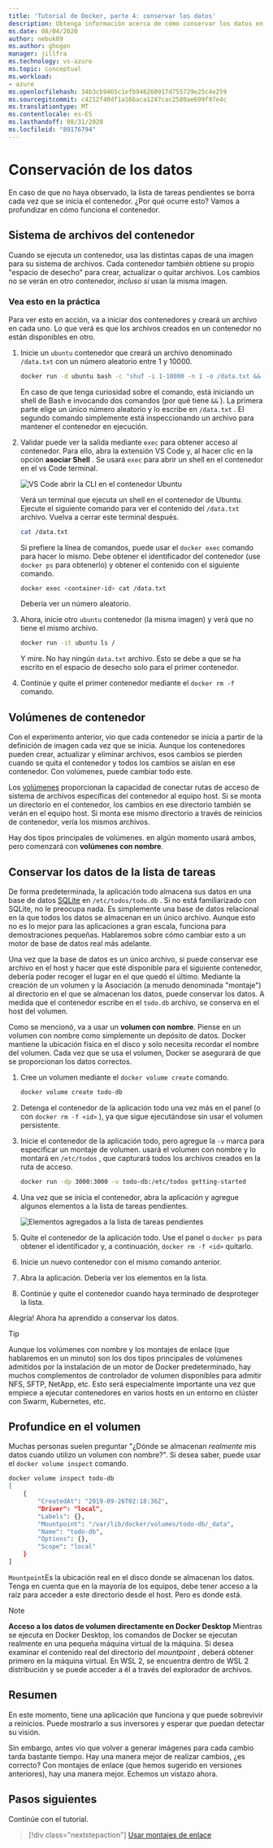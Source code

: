 ```yaml
---
title: 'Tutorial de Docker, parte 4: conservar los datos'
description: Obtenga información acerca de cómo conservar los datos en una base de datos y compartir directorios en un contenedor mediante el montaje de un volumen.
ms.date: 08/04/2020
author: nebuk89
ms.author: ghogen
manager: jillfra
ms.technology: vs-azure
ms.topic: conceptual
ms.workload:
- azure
ms.openlocfilehash: 34b3cb9465c1efb946260917d755729e25c4e259
ms.sourcegitcommit: c4212f40df1a16baca1247cac2580ae699f97e4c
ms.translationtype: MT
ms.contentlocale: es-ES
ms.lasthandoff: 08/31/2020
ms.locfileid: "89176794"
---
```

# <a name="persist-your-data"></a> Conservación de los datos

En caso de que no haya observado, la lista de tareas pendientes se borra cada vez que se inicia el contenedor. ¿Por qué ocurre esto? Vamos a profundizar en cómo funciona el contenedor.

## <a name="the-containers-filesystem"></a>Sistema de archivos del contenedor

Cuando se ejecuta un contenedor, usa las distintas capas de una imagen para su sistema de archivos. Cada contenedor también obtiene su propio "espacio de desecho" para crear, actualizar o quitar archivos. Los cambios no se verán en otro contenedor, *incluso si* usan la misma imagen.

### <a name="see-this-in-practice"></a>Vea esto en la práctica

Para ver esto en acción, va a iniciar dos contenedores y creará un archivo en cada uno. Lo que verá es que los archivos creados en un contenedor no están disponibles en otro.

1. Inicie un `ubuntu` contenedor que creará un archivo denominado `/data.txt` con un número aleatorio entre 1 y 10000.

    ```bash
    docker run -d ubuntu bash -c "shuf -i 1-10000 -n 1 -o /data.txt && tail -f /dev/null"
    ```

    En caso de que tenga curiosidad sobre el comando, está iniciando un shell de Bash e invocando dos comandos (por qué tiene `&&` ). La primera parte elige un único número aleatorio y lo escribe en `/data.txt` . El segundo comando simplemente está inspeccionando un archivo para mantener el contenedor en ejecución.

1. Validar puede ver la salida mediante `exec` para obtener acceso al contenedor. Para ello, abra la extensión VS Code y, al hacer clic en la opción **asociar Shell** . Se usará `exec` para abrir un shell en el contenedor en el vs Code terminal.

    ![VS Code abrir la CLI en el contenedor Ubuntu](media/attach_shell.png)

    Verá un terminal que ejecuta un shell en el contenedor de Ubuntu. Ejecute el siguiente comando para ver el contenido del `/data.txt` archivo. Vuelva a cerrar este terminal después.

    ```bash
    cat /data.txt
    ```

    Si prefiere la línea de comandos, puede usar el `docker exec` comando para hacer lo mismo. Debe obtener el identificador del contenedor (use `docker ps` para obtenerlo) y obtener el contenido con el siguiente comando.

    ```bash
    docker exec <container-id> cat /data.txt
    ```

    Debería ver un número aleatorio.

1. Ahora, inicie otro `ubuntu` contenedor (la misma imagen) y verá que no tiene el mismo archivo.

    ```bash
    docker run -it ubuntu ls /
    ```

    Y mire. No hay ningún `data.txt` archivo. Esto se debe a que se ha escrito en el espacio de desecho solo para el primer contenedor.

1. Continúe y quite el primer contenedor mediante el `docker rm -f` comando.

## <a name="container-volumes"></a>Volúmenes de contenedor

Con el experimento anterior, vio que cada contenedor se inicia a partir de la definición de imagen cada vez que se inicia. Aunque los contenedores pueden crear, actualizar y eliminar archivos, esos cambios se pierden cuando se quita el contenedor y todos los cambios se aíslan en ese contenedor. Con volúmenes, puede cambiar todo este.

Los [volúmenes](https://docs.docker.com/storage/volumes/) proporcionan la capacidad de conectar rutas de acceso de sistema de archivos específicas del contenedor al equipo host. Si se monta un directorio en el contenedor, los cambios en ese directorio también se verán en el equipo host. Si monta ese mismo directorio a través de reinicios de contenedor, vería los mismos archivos.

Hay dos tipos principales de volúmenes. en algún momento usará ambos, pero comenzará con **volúmenes con nombre**.

## <a name="persist-your-todo-data"></a>Conservar los datos de la lista de tareas

De forma predeterminada, la aplicación todo almacena sus datos en una base de datos [SQLite](https://www.sqlite.org/index.html) en `/etc/todos/todo.db` . Si no está familiarizado con SQLite, no le preocupa nada. Es simplemente una base de datos relacional en la que todos los datos se almacenan en un único archivo. Aunque esto no es lo mejor para las aplicaciones a gran escala, funciona para demostraciones pequeñas. Hablaremos sobre cómo cambiar esto a un motor de base de datos real más adelante.

Una vez que la base de datos es un único archivo, si puede conservar ese archivo en el host y hacer que esté disponible para el siguiente contenedor, debería poder recoger el lugar en el que quedó el último. Mediante la creación de un volumen y la Asociación (a menudo denominada "montaje") al directorio en el que se almacenan los datos, puede conservar los datos. A medida que el contenedor escribe en el `todo.db` archivo, se conserva en el host del volumen.

Como se mencionó, va a usar un **volumen con nombre**. Piense en un volumen con nombre como simplemente un depósito de datos. Docker mantiene la ubicación física en el disco y solo necesita recordar el nombre del volumen. Cada vez que se usa el volumen, Docker se asegurará de que se proporcionan los datos correctos.

1. Cree un volumen mediante el `docker volume create` comando.

    ```bash
    docker volume create todo-db
    ```

1. Detenga el contenedor de la aplicación todo una vez más en el panel (o con `docker rm -f <id>` ), ya que sigue ejecutándose sin usar el volumen persistente.

1. Inicie el contenedor de la aplicación todo, pero agregue la `-v` marca para especificar un montaje de volumen. usará el volumen con nombre y lo montará en `/etc/todos` , que capturará todos los archivos creados en la ruta de acceso.

    ```bash
    docker run -dp 3000:3000 -v todo-db:/etc/todos getting-started
    ```

1. Una vez que se inicia el contenedor, abra la aplicación y agregue algunos elementos a la lista de tareas pendientes.

    ![Elementos agregados a la lista de tareas pendientes](media/items-added.png)

1. Quite el contenedor de la aplicación todo. Use el panel o `docker ps` para obtener el identificador y, a continuación, `docker rm -f <id>` quitarlo.

1. Inicie un nuevo contenedor con el mismo comando anterior.

1. Abra la aplicación. Debería ver los elementos en la lista.

1. Continúe y quite el contenedor cuando haya terminado de desproteger la lista.

Alegría! Ahora ha aprendido a conservar los datos.

> [!TIP]
> Aunque los volúmenes con nombre y los montajes de enlace (que hablaremos en un minuto) son los dos tipos principales de volúmenes admitidos por la instalación de un motor de Docker predeterminado, hay muchos complementos de controlador de volumen disponibles para admitir NFS, SFTP, NetApp, etc. Esto será especialmente importante una vez que empiece a ejecutar contenedores en varios hosts en un entorno en clúster con Swarm, Kubernetes, etc.

## <a name="dive-into-your-volume"></a>Profundice en el volumen

Muchas personas suelen preguntar "¿Dónde se almacenan *realmente* mis datos cuando utilizo un volumen con nombre?". Si desea saber, puede usar el `docker volume inspect` comando.

```bash
docker volume inspect todo-db
[
    {
        "CreatedAt": "2019-09-26T02:18:36Z",
        "Driver": "local",
        "Labels": {},
        "Mountpoint": "/var/lib/docker/volumes/todo-db/_data",
        "Name": "todo-db",
        "Options": {},
        "Scope": "local"
    }
]
```

`Mountpoint`Es la ubicación real en el disco donde se almacenan los datos. Tenga en cuenta que en la mayoría de los equipos, debe tener acceso a la raíz para acceder a este directorio desde el host. Pero es donde está.

> [!NOTE]
> **Acceso a los datos de volumen directamente en Docker Desktop** Mientras se ejecuta en Docker Desktop, los comandos de Docker se ejecutan realmente en una pequeña máquina virtual de la máquina. Si desea examinar el contenido real del directorio del *mountpoint* , deberá obtener primero en la máquina virtual. En WSL 2, se encuentra dentro de WSL 2 distribución y se puede acceder a él a través del explorador de archivos.

## <a name="recap"></a>Resumen

En este momento, tiene una aplicación que funciona y que puede sobrevivir a reinicios. Puede mostrarlo a sus inversores y esperar que puedan detectar su visión.

Sin embargo, antes vio que volver a generar imágenes para cada cambio tarda bastante tiempo. Hay una manera mejor de realizar cambios, ¿es correcto? Con montajes de enlace (que hemos sugerido en versiones anteriores), hay una manera mejor. Echemos un vistazo ahora.

## <a name="next-steps"></a>Pasos siguientes

Continúe con el tutorial.

> [!div class="nextstepaction"]
> [Usar montajes de enlace](use-bind-mounts.md)
